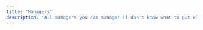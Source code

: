 ```yaml
---
title: "Managers"
description: "All managers you can manage! (I don't know what to put else here)"
---
```

